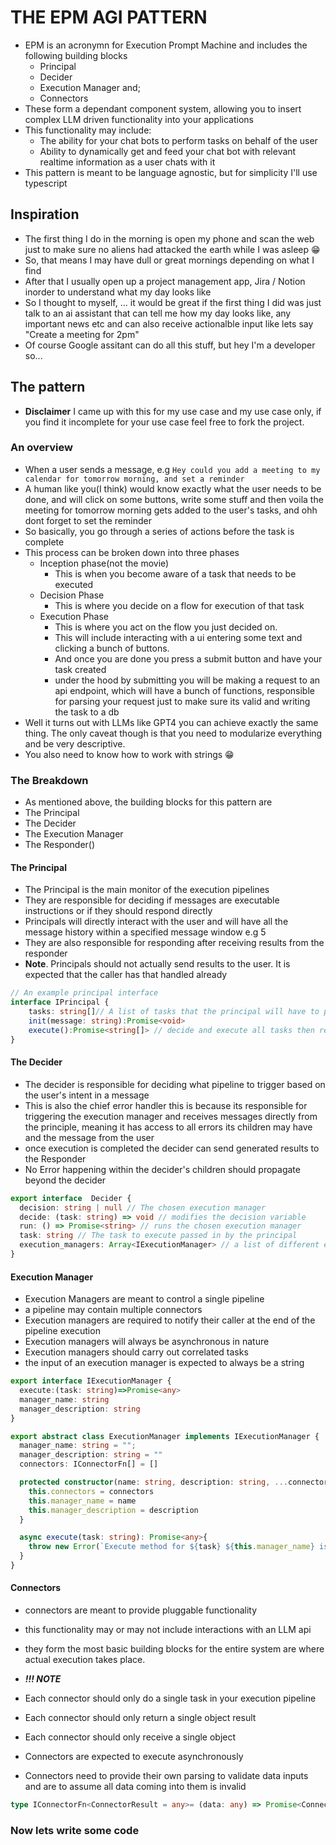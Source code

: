 # THE EPM AGI PATTERN

- EPM is an acronymn for Execution Prompt Machine and includes the following building blocks
  - Principal
  - Decider 
  - Execution Manager and;
  - Connectors
- These form a dependant component system, allowing you to insert complex LLM driven functionality into your applications
- This functionality may include:
  - The ability for your chat bots to perform tasks on behalf of the user
  - Ability to dynamically get and feed your chat bot with relevant realtime information as a user chats with it
- This pattern is meant to be language agnostic, but for simplicity I'll use typescript

## Inspiration
- The first thing I do in the morning is open my phone and scan the web just to make sure no aliens had attacked the earth while I was asleep 😁
- So, that means I may have dull or great mornings depending on what I find
- After that I usually open up a project management app, Jira / Notion inorder to understand what my day looks like
- So I thought to myself, ... it would be great if the first thing I did was just talk to an ai assistant that can tell me how my day looks like, any important news etc and can also receive actionalble input like lets say "Create a meeting for 2pm"
- Of course Google assitant can do all this stuff, but hey I'm a developer so... 

## The pattern
- **Disclaimer** I came up with this for my use case and my use case only, if you find it incomplete for your use case feel free to fork the project.

### An overview
- When a user sends a message, e.g `Hey could you add a meeting to my calendar for tomorrow morning, and set a reminder`
- A human like you(I think) would know exactly what the user needs to be done, and will click on some buttons, write some stuff and then voila the meeting for tomorrow morning gets added to the user's tasks, and ohh dont forget to set the reminder 
- So basically, you go through a series of actions before the task is complete
- This process can be broken down into three phases
  - Inception phase(not the movie)
    - This is when you become aware of a task that needs to be executed
  - Decision Phase 
    - This is where you decide on a flow for execution of that task
  - Execution Phase
    - This is where you act on the flow you just decided on.
    - This will include interacting with a ui entering some text and clicking a bunch of buttons.
    - And once you are done you press a submit button and have your task created
    - under the hood by submitting you will be making a request to an api endpoint, which will have a bunch of functions, responsible for parsing your request just to make sure its valid and writing the task to a db
- Well it turns out with LLMs like GPT4 you can achieve exactly the same thing. The only caveat though is that you need to modularize everything and be very descriptive.
- You also need to know how to work with strings 😁

### The Breakdown
-  As mentioned above, the building blocks for this pattern are
  - The Principal 
  - The Decider
  - The Execution Manager
  - The Responder()

#### The Principal
*  The Principal is the main monitor of the execution pipelines
*  They are responsible for deciding if messages are executable instructions or if they should respond directly
*  Principals will directly interact with the user and will have all the message history within a specified message window e.g 5
*  They are also responsible for responding after receiving results from the responder
*  **Note**. Principals should not actually send results to the user. It is expected that the caller has that handled already
```ts
// An example principal interface
interface IPrincipal {
    tasks: string[]// A list of tasks that the principal will have to perform.
    init(message: string):Promise<void>
    execute():Promise<string[]> // decide and execute all tasks then return a message task
}
```

#### The Decider
- The decider is responsible for deciding what pipeline to trigger based on the user's intent in a message
- This is also the chief error handler this is because its responsible for triggering the execution manager and receives messages directly from the principle, meaning it has access to all errors its children may have
and the message from the user
- once execution is completed the decider can send generated results to the Responder
- No Error happening within the decider's children should propagate beyond the decider
```ts
export interface  Decider {
  decision: string | null // The chosen execution manager
  decide: (task: string) => void // modifies the decision variable
  run: () => Promise<string> // runs the chosen execution manager
  task: string // The task to execute passed in by the principal
  execution_managers: Array<IExecutionManager> // a list of different execution managers
}
```


#### Execution Manager
- Execution Managers are meant to control a single pipeline
- a pipeline may contain multiple connectors
- Execution managers are required to notify their caller at the end of the pipeline execution
- Execution managers will always be asynchronous in nature
- Execution managers should carry out correlated tasks
- the input of an execution manager is expected to always be a string
```ts
export interface IExecutionManager {
  execute:(task: string)=>Promise<any>
  manager_name: string
  manager_description: string
}

export abstract class ExecutionManager implements IExecutionManager {
  manager_name: string = "";
  manager_description: string = ""
  connectors: IConnectorFn[] = []

  protected constructor(name: string, description: string, ...connectors: IConnectorFn[]) {
    this.connectors = connectors
    this.manager_name = name
    this.manager_description = description
  }

  async execute(task: string): Promise<any>{
    throw new Error(`Execute method for ${task} ${this.manager_name} is yet to be implemented`)
  }
}
``` 

#### Connectors
- connectors are meant to provide pluggable functionality
- this functionality may or may not include interactions with an LLM api
- they form the most basic building blocks for the entire system are where actual execution takes place.

- ***!!! NOTE***
- Each connector should only do a single task in your execution pipeline
- Each connector should only return a single object result
- Each connector should only receive a single object
- Connectors are expected to execute asynchronously
- Connectors need to provide their own parsing to validate data inputs and are to assume all data coming into them is invalid
```ts
type IConnectorFn<ConnectorResult = any>= (data: any) => Promise<ConnectorResult>
```

### Now lets write some code